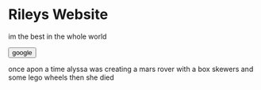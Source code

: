 <h1> Rileys Website </h1>
<p> im the best in the whole world </p> 
<a href="https://www.google.com.au/"><button>google</button></a> 
<p> once apon a time alyssa was creating a mars rover with a box skewers and some lego wheels then she died </p>
<img src="IMG_8235-removebg-preview.png>
